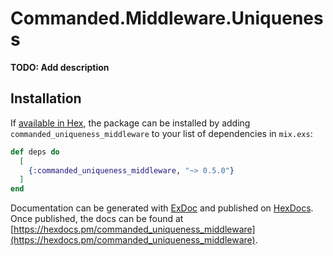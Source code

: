 # Commanded.Middleware.Uniqueness

**TODO: Add description**

## Installation

If [available in Hex](https://hex.pm/docs/publish), the package can be installed
by adding `commanded_uniqueness_middleware` to your list of dependencies in `mix.exs`:

```elixir
def deps do
  [
    {:commanded_uniqueness_middleware, "~> 0.5.0"}
  ]
end
```

Documentation can be generated with [ExDoc](https://github.com/elixir-lang/ex_doc)
and published on [HexDocs](https://hexdocs.pm). Once published, the docs can
be found at [https://hexdocs.pm/commanded_uniqueness_middleware](https://hexdocs.pm/commanded_uniqueness_middleware).

